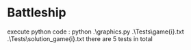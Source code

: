 # Battleship
execute python code :
python .\graphics.py .\Tests\game{i}.txt .\Tests\solution_game{i}.txt
there are 5 tests in total

